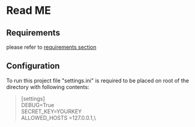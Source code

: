 # Read ME

## Requirements

please refer to [requirements section](./readme/requirements.md)

## Configuration
To run this project file "settings.ini" is required to be placed on root of the directory with following contents:
>[settings]\
DEBUG=True\
SECRET_KEY=YOURKEY\
ALLOWED_HOSTS =127.0.0.1,\